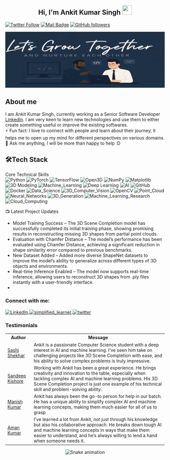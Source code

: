 
<h2 align="center">Hi, I'm Ankit Kumar Singh  <img src="https://user-images.githubusercontent.com/39955420/147578264-bae0526c-028a-49d2-8af8-d08bb4edbd2a.gif" height="30" width="30"></h2>
 
[![Twitter Follow](https://img.shields.io/twitter/follow/ankitizsmart__?style=social)](https://twitter.com/Rishiddska5000)
[![Mail Badge](https://img.shields.io/badge/Gmail-red?style=social&logo=gmail)](mailto:officials.ankitsingh@gmail.com)
[![GitHub followers](https://img.shields.io/github/followers/codedbyankit?style=social)](https://github.com/codedbyankit)

<img src="https://raw.githubusercontent.com/codedbyankit/Codedbyankit/refs/heads/main/img2.png" alt="Banner" style="width: 100%; height: 25%; object-fit: contain;" />

<h2>About me</h2>

I am Ankit Kumar Singh, currently working as a Senior Software Developer [LinkedIn](https://github.com/linkedin). I am very keen to learn new technologies and use them to either create something useful or improve the existing softwares.   
⚡ Fun fact: I love to connect with people and learn about their journey, it helps me to open up my mind for different perspectives on various domains.   
💬 Ask me anything, I will be more than happy to help :D

<h2>🛠Tech Stack</h2>

Core Technical Skills  
![Python](https://img.shields.io/badge/Python-3776AB?style=for-the-badge&logo=python&logoColor=white)
![PyTorch](https://img.shields.io/badge/PyTorch-EE4C2C?style=for-the-badge&logo=pytorch&logoColor=white)
![TensorFlow](https://img.shields.io/badge/TensorFlow-FF6F00?style=for-the-badge&logo=tensorflow&logoColor=white)
![Open3D](https://img.shields.io/badge/Open3D-000000?style=for-the-badge&logo=open3d&logoColor=white)
![NumPy](https://img.shields.io/badge/NumPy-013243?style=for-the-badge&logo=numpy&logoColor=white)
![Matplotlib](https://img.shields.io/badge/Matplotlib-003B57?style=for-the-badge&logo=matplotlib&logoColor=white)
![3D Modeling](https://img.shields.io/badge/3D_Modeling-1C1C1C?style=for-the-badge&logo=blender&logoColor=white)
![Machine_Learning](https://img.shields.io/badge/Machine_Learning-F6A800?style=for-the-badge&logo=python&logoColor=white)
![Deep Learning](https://img.shields.io/badge/Deep_Learning-004D00?style=for-the-badge&logo=tensorflow&logoColor=white)
![AI](https://img.shields.io/badge/AI-008CFF?style=for-the-badge&logo=ai&logoColor=white)
![GitHub](https://img.shields.io/badge/GitHub-181717?style=for-the-badge&logo=github&logoColor=white)
![Docker](https://img.shields.io/badge/Docker-2496ED?style=for-the-badge&logo=docker&logoColor=white)
![Data_Science](https://img.shields.io/badge/Data_Science-2D8E4A?style=for-the-badge&logo=python&logoColor=white)
![3D_Computer_Vision](https://img.shields.io/badge/3D_Computer_Vision-008080?style=for-the-badge&logo=opencv&logoColor=white)
![OpenCV](https://img.shields.io/badge/OpenCV-%23white.svg?style=for-the-badge&logo=opencv&logoColor=white)
![Point_Cloud](https://img.shields.io/badge/Point_Cloud-003B57?style=for-the-badge&logo=open3d&logoColor=white)
![Neural_Networks](https://img.shields.io/badge/Neural_Networks-7F5AB6?style=for-the-badge&logo=keras&logoColor=white)
![3D_Generation](https://img.shields.io/badge/3D_Generation-1C1C1C?style=for-the-badge&logo=blender&logoColor=white)
![Machine_Learning_Research](https://img.shields.io/badge/Machine_Learning_Research-004D00?style=for-the-badge&logo=researchgate&logoColor=white)
![Cloud_Computing](https://img.shields.io/badge/Cloud_Computing-FFCC33?style=for-the-badge&logo=aws&logoColor=white)







📺 Latest Project Updates

<!-- latest News About AI -->
- Model Training Success – The 3D Scene Completion model has successfully completed its initial training phase, showing promising results in reconstructing missing 3D shapes from partial point clouds.
- Evaluation with Chamfer Distance – The model’s performance has been evaluated using Chamfer Distance, achieving a significant reduction in shape similarity error compared to previous benchmarks.
- New Dataset Added – Added more diverse ShapeNet datasets to improve the model’s ability to generalize across different types of 3D objects and environments.
- Real-time Inference Enabled – The model now supports real-time inference, allowing users to reconstruct 3D shapes from .ply files instantly with a user-friendly interface.
- 
<!-- Project Updates -LIST:END -->


<h3 align="left">Connect with me:</h3>
<p align="left">
<a href="https://www.linkedin.com/in/codedbyankit/" target="blank">
  <img align="center" src="https://upload.wikimedia.org/wikipedia/commons/c/ca/LinkedIn_logo_initials.png" alt="LinkedIn" height="30" width="40" />
</a>
<a href="https://www.instagram.com/ankit_iz_smart/" target="blank">
  <img align="center" src="https://upload.wikimedia.org/wikipedia/commons/a/a5/Instagram_icon.png" alt="simplified_learner" height="30" width="40"/>
</a>
<a href="https://twitter.com/yourprofile" target="blank"><img align="center" src="https://raw.githubusercontent.com/rahuldkjain/github-profile-readme-generator/master/src/images/icons/Social/twitter.svg" alt="twitter" height="30" width="40" /></a>

</p>



### Testimonials

<table>
  <tr>
    <th>Author</th>
    <th>Message</th>
  </tr>
  <tr>
<td><a target="_blank" href="https://www.linkedin.com/in/prof-dr-shashi-shekhar-a404b81b9/?originalSubdomain=in">Sashi Shekhar</a></td>
    <td>Ankit is a passionate Computer Science student with a deep interest in AI and machine learning. I've seen him take on challenging projects like 3D Scene Completion with ease, and his ability to solve complex problems is truly impressive.</td>
  </tr>
  <tr>
    <td><a target="_blank" href="https://www.linkedin.com/in/sandipkishore/?originalSubdomain=in">Sandeep Kishore</a></td>
    <td>Working with Ankit has been a great experience. He brings creativity and innovation to the table, especially when tackling complex AI and machine learning problems. His 3D Scene Completion project is just one example of his technical skill and problem-solving ability.</td>
  </tr>
  <tr>
    <td><a target="_blank" href="">Manish Kumar</a></td>
    <td>Ankit has always been the go-to person for help in our batch. He has a unique ability to simplify complex AI and machine learning concepts, making them much easier for all of us to grasp</td>
  </tr>
  <tr>
    <td><a target="_blank" href="">Aman Kumar</a></td>
    <td>I've learned a lot from Ankit, not just through his knowledge but also his collaborative approach. He breaks down tough AI and machine learning concepts in ways that make them easier to understand, and he’s always willing to lend a hand when someone needs it.</td>
  </tr>
</table>

<!-- Snake Game Repo View -->

<div align="center">
  <img src="https://profile-readme-generator.com/assets/snake.svg" alt="Snake animation" />
</div>
